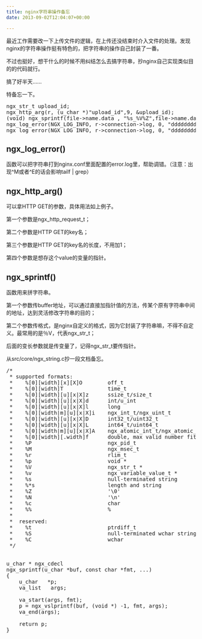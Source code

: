 ```yaml
---
title: nginx字符串操作备忘
date: 2013-09-02T12:04:07+00:00

---
```

最近工作需要改一下上传文件的逻辑，在上传还没结束时介入文件的处理。发现nginx的字符串操作挺有特色的，把字符串的操作自己封装了一番。

不过也挺好，想干什么的时候不用纠结怎么去搞字符串，抄nginx自己实现类似目的的代码就行。

搞了好半天……

特备忘一下。

<pre class="brush: cpp">ngx_str_t upload_id;
ngx_http_arg(r, (u_char *)"upload_id",9, &upload_id);
(void) ngx_sprintf(file->name.data , "%s_%V%Z",file->name.data, &upload_id);
ngx_log_error(NGX_LOG_INFO, r->connection->log, 0, "dddddddddddd [%s] === [%s]", file->name.data, path->name.data);
ngx_log_error(NGX_LOG_INFO, r->connection->log, 0, "dddddddddddd [%V]", &upload_id);
</pre>

## ngx\_log\_error()

函数可以把字符串打到nginx.conf里面配置的error.log里，帮助调错。（注意：出现^M或者^E的话会影响tailf | grep）

## ngx\_http\_arg()

可以拿HTTP GET的参数，具体用法如上例子。
  
第一个参数是ngx\_http\_request_t；
  
第二个参数是HTTP GET的key名；
  
第三个参数是HTTP GET的key名的长度，不用加1；
  
第四个参数是想存这个value的变量的指针。

## ngx_sprintf()

函数用来拼字符串。
  
第一个参数传buffer地址，可以通过直接加指针值的方法，传某个原有字符串中间的地址，达到灵活修改字符串的目的；
  
第二个参数传格式，是nginx自定义的格式，因为它封装了字符串嘛，不得不自定义。最常用的是％V，代表ngx\_str\_t；
  
后面的变长参数就是传变量了，记得ngx\_str\_t要传指针。

从src/core/ngx_string.c抄一段文档备忘。

<pre class="brush: cpp">/*
 * supported formats:
 *    %[0][width][x][X]O        off_t
 *    %[0][width]T              time_t
 *    %[0][width][u][x|X]z      ssize_t/size_t
 *    %[0][width][u][x|X]d      int/u_int
 *    %[0][width][u][x|X]l      long
 *    %[0][width|m][u][x|X]i    ngx_int_t/ngx_uint_t
 *    %[0][width][u][x|X]D      int32_t/uint32_t
 *    %[0][width][u][x|X]L      int64_t/uint64_t
 *    %[0][width|m][u][x|X]A    ngx_atomic_int_t/ngx_atomic_uint_t
 *    %[0][width][.width]f      double, max valid number fits to %18.15f
 *    %P                        ngx_pid_t
 *    %M                        ngx_msec_t
 *    %r                        rlim_t
 *    %p                        void *
 *    %V                        ngx_str_t *
 *    %v                        ngx_variable_value_t *
 *    %s                        null-terminated string
 *    %*s                       length and string
 *    %Z                        '\0'
 *    %N                        '\n'
 *    %c                        char
 *    %%                        %
 *
 *  reserved:
 *    %t                        ptrdiff_t
 *    %S                        null-terminated wchar string
 *    %C                        wchar
 */


u_char * ngx_cdecl
ngx_sprintf(u_char *buf, const char *fmt, ...)
{
    u_char   *p;
    va_list   args;

    va_start(args, fmt);
    p = ngx_vslprintf(buf, (void *) -1, fmt, args);
    va_end(args);

    return p;
}
</pre>

